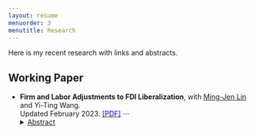 ```yaml
---
layout: resume
menuorder: 3
menutitle: Research
---
```


Here is my recent research with links and abstracts. 

## Working Paper

- **Firm and Labor Adjustments to FDI Liberalization**, with <a href="https://economicsatntu.wixsite.com/ming-jen-lin" target="_blank">Ming-Jen Lin</a> and Yi-Ting Wang.<br>
Updated February 2023. <a href="https://sungjuwu.github.io/CNFDI_paper.pdf" target="_blank"><span style="color:blue">[PDF]</span></a>
⋅⋅⋅<details><summary><ins>Abstract</ins></summary>This paper studies how liberalizing outward foreign direct investments (FDI) affects manufacturers' engagement in global production and their domestic workers' labor market outcomes. Focusing on a liberalization policy in 2001 by the government of Taiwan that allowed 122 electronic products to be produced in China, we estimate its effect on Taiwanese electronic manufacturers and their domestic workers. Employing a matched difference-in-differences strategy, we find that the manufacturers targeted by the policy were on average 16% more likely to invest in China relative to the non-targeted ones. Correspondingly, the domestic workers initially employed by the targeted manufacturers were on average more likely to change their jobs, stay employed for fewer years, and have lower wages in subsequent years relative to those employed by the non-targeted ones. The worker-level effects of the policy exhibited substantial heterogeneity across the initial wage distribution, with the top-decile workers benefiting and the other workers losing on average. </details>
